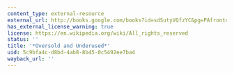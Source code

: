 ```yaml
---
content_type: external-resource
external_url: http://books.google.com/books?id=sdSutyVQfzYC&pg=PAfrontcover
has_external_license_warning: true
license: https://en.wikipedia.org/wiki/All_rights_reserved
status: ''
title: '*Oversold and Underused*'
uid: 5c9bfa4c-d8bd-4ab8-8b45-0c5492ee7ba4
wayback_url: ''
---
```

